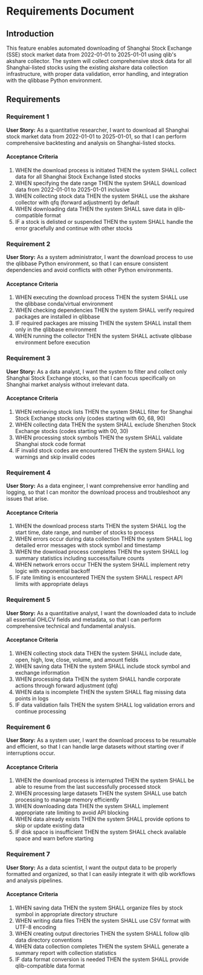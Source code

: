 # Requirements Document

## Introduction

This feature enables automated downloading of Shanghai Stock Exchange (SSE) stock market data from 2022-01-01 to 2025-01-01 using qlib's akshare collector. The system will collect comprehensive stock data for all Shanghai-listed stocks using the existing akshare data collection infrastructure, with proper data validation, error handling, and integration with the qlibbase Python environment.

## Requirements

### Requirement 1

**User Story:** As a quantitative researcher, I want to download all Shanghai stock market data from 2022-01-01 to 2025-01-01, so that I can perform comprehensive backtesting and analysis on Shanghai-listed stocks.

#### Acceptance Criteria

1. WHEN the download process is initiated THEN the system SHALL collect data for all Shanghai Stock Exchange listed stocks
2. WHEN specifying the date range THEN the system SHALL download data from 2022-01-01 to 2025-01-01 inclusive
3. WHEN collecting stock data THEN the system SHALL use the akshare collector with qfq (forward adjustment) by default
4. WHEN downloading data THEN the system SHALL save data in qlib-compatible format
5. IF a stock is delisted or suspended THEN the system SHALL handle the error gracefully and continue with other stocks

### Requirement 2

**User Story:** As a system administrator, I want the download process to use the qlibbase Python environment, so that I can ensure consistent dependencies and avoid conflicts with other Python environments.

#### Acceptance Criteria

1. WHEN executing the download process THEN the system SHALL use the qlibbase conda/virtual environment
2. WHEN checking dependencies THEN the system SHALL verify required packages are installed in qlibbase
3. IF required packages are missing THEN the system SHALL install them only in the qlibbase environment
4. WHEN running the collector THEN the system SHALL activate qlibbase environment before execution

### Requirement 3

**User Story:** As a data analyst, I want the system to filter and collect only Shanghai Stock Exchange stocks, so that I can focus specifically on Shanghai market analysis without irrelevant data.

#### Acceptance Criteria

1. WHEN retrieving stock lists THEN the system SHALL filter for Shanghai Stock Exchange stocks only (codes starting with 60, 68, 90)
2. WHEN collecting data THEN the system SHALL exclude Shenzhen Stock Exchange stocks (codes starting with 00, 30)
3. WHEN processing stock symbols THEN the system SHALL validate Shanghai stock code format
4. IF invalid stock codes are encountered THEN the system SHALL log warnings and skip invalid codes

### Requirement 4

**User Story:** As a data engineer, I want comprehensive error handling and logging, so that I can monitor the download process and troubleshoot any issues that arise.

#### Acceptance Criteria

1. WHEN the download process starts THEN the system SHALL log the start time, date range, and number of stocks to process
2. WHEN errors occur during data collection THEN the system SHALL log detailed error messages with stock symbol and timestamp
3. WHEN the download process completes THEN the system SHALL log summary statistics including success/failure counts
4. WHEN network errors occur THEN the system SHALL implement retry logic with exponential backoff
5. IF rate limiting is encountered THEN the system SHALL respect API limits with appropriate delays

### Requirement 5

**User Story:** As a quantitative analyst, I want the downloaded data to include all essential OHLCV fields and metadata, so that I can perform comprehensive technical and fundamental analysis.

#### Acceptance Criteria

1. WHEN collecting stock data THEN the system SHALL include date, open, high, low, close, volume, and amount fields
2. WHEN saving data THEN the system SHALL include stock symbol and exchange information
3. WHEN processing data THEN the system SHALL handle corporate actions through forward adjustment (qfq)
4. WHEN data is incomplete THEN the system SHALL flag missing data points in logs
5. IF data validation fails THEN the system SHALL log validation errors and continue processing

### Requirement 6

**User Story:** As a system user, I want the download process to be resumable and efficient, so that I can handle large datasets without starting over if interruptions occur.

#### Acceptance Criteria

1. WHEN the download process is interrupted THEN the system SHALL be able to resume from the last successfully processed stock
2. WHEN processing large datasets THEN the system SHALL use batch processing to manage memory efficiently
3. WHEN downloading data THEN the system SHALL implement appropriate rate limiting to avoid API blocking
4. WHEN data already exists THEN the system SHALL provide options to skip or update existing data
5. IF disk space is insufficient THEN the system SHALL check available space and warn before starting

### Requirement 7

**User Story:** As a data scientist, I want the output data to be properly formatted and organized, so that I can easily integrate it with qlib workflows and analysis pipelines.

#### Acceptance Criteria

1. WHEN saving data THEN the system SHALL organize files by stock symbol in appropriate directory structure
2. WHEN writing data files THEN the system SHALL use CSV format with UTF-8 encoding
3. WHEN creating output directories THEN the system SHALL follow qlib data directory conventions
4. WHEN data collection completes THEN the system SHALL generate a summary report with collection statistics
5. IF data format conversion is needed THEN the system SHALL provide qlib-compatible data format